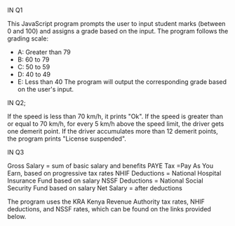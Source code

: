 IN Q1

This JavaScript program prompts the user to input student marks (between 0 and 100) and assigns a grade based on the input. The program follows the grading scale:
- A: Greater than 79
- B: 60 to 79
- C: 50 to 59
- D: 40 to 49
- E: Less than 40
The program will output the corresponding grade based on the user's input.

IN Q2;

 If the speed is less than 70 km/h, it prints "Ok".
If the speed is greater than or equal to 70 km/h, for every 5 km/h above the speed limit, the driver gets one demerit point.
If the driver accumulates more than 12 demerit points, the program prints "License suspended".

IN Q3

Gross Salary = sum of basic salary and benefits
PAYE Tax =Pay As You Earn, based on progressive tax rates
NHIF Deductions = National Hospital Insurance Fund based on salary
NSSF Deductions  = National Social Security Fund based on salary
Net Salary = after deductions

The program uses the KRA Kenya Revenue Authority tax rates, NHIF deductions, and NSSF rates, which can be found on the links provided below.
